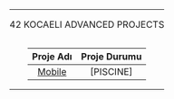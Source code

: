<table width="100%" align="center">
<tr style="display:flex; justify-content:space-around; paddind:0;">
<td colspan="2" style="padding:0; margin:0; text-align:center;">
	<p align="center">42 KOCAELI ADVANCED PROJECTS</p>
</td></tr>

<tr style="display:flex; justify-content:space-around; paddind:0;">
<td style="padding:0; margin:0;">

| Proje Adı                         | Proje Durumu                      |
| :-:                               | :-:                               |
| [Mobile][mobile_piscine_tree]     | [PISCINE]                         |

</td></tr>

[mobile_piscine_tree]: https://github.com/enes2424/42-Kocaeli-Mobile-Piscine

</table>
